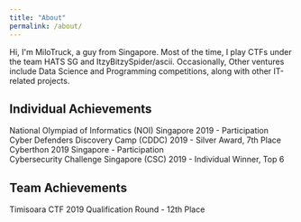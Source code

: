 ```yaml
---
title: "About"
permalink: /about/
---
```

Hi, I'm MiloTruck, a guy from Singapore. Most of the time, I play CTFs under the team HATS SG and ItzyBitzySpider/ascii. Occasionally, Other ventures include Data Science and Programming competitions, along with other IT-related projects.

## Individual Achievements  
National Olympiad of Informatics (NOI) Singapore 2019 - Participation  
Cyber Defenders Discovery Camp (CDDC) 2019 - Silver Award, 7th Place  
Cyberthon 2019 Singapore - Participation  
Cybersecurity Challenge Singapore (CSC) 2019 - Individual Winner, Top 6   

## Team Achievements  
Timisoara CTF 2019 Qualification Round - 12th Place  

